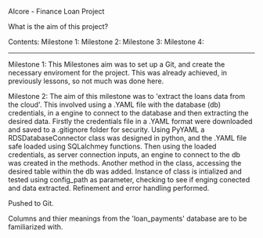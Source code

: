 AIcore - Finance Loan Project 

What is the aim of this project?


Contents:
Milestone 1:
Milestone 2:
Milestone 3:
Milestone 4:

---------------------------------------------------------------

Milestone 1: 
This Milestones aim was to set up a Git, and create the necessary enviroment for the project. 
This was already achieved, in previously lessons, so not much was done here.

Milestone 2:
The aim of this milestone was to 'extract the loans data from the cloud'. 
This involved using a .YAML file with the database (db) credentials, in a engine to connect to the database and then extracting the desired data.
Firstly the credentials file in a .YAML format were downloaded and saved to a .gitignore folder for security.
Using PyYAML a RDSDatabaseConnector class was designed in python, and the .YAML file safe loaded using SQLalchmey functions.
Then using the loaded credentials, as server connection inputs, an engine to connect to the db was created in the methods. 
Another method in the class, accessing the desired table within the db was added. 
Instance of class is intialized and tested using config_path as parameter, checking to see if enging conected and data extracted.
Refinement and error handling performed. 

Pushed to Git. 

Columns and thier meanings from the 'loan_payments' database are to be familiarized with. 
